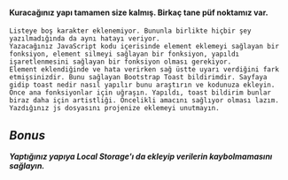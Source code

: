 #### Kuracağınız yapı tamamen size kalmış. Birkaç tane püf noktamız var.

    Listeye boş karakter eklenemiyor. Bununla birlikte hiçbir şey yazılmadığında da aynı hatayı veriyor.
    Yazacağınız JavaScript kodu içerisinde element eklemeyi sağlayan bir fonksiyon, element silmeyi sağlayan bir fonksiyon, yapıldı işaretlenmesini sağlayan bir fonksiyon olması gerekiyor.
    Element eklendiğinde ve hata verirken sağ üstte uyarı verdiğini fark etmişsinizdir. Bunu sağlayan Bootstrap Toast bildirimdir. Sayfaya gidip toast nedir nasıl yapılır bunu araştırın ve kodunuza ekleyin.
    Önce ana fonksiyonlar için uğraşın. Yapıldı, toast bildirim bunlar biraz daha için artistliği. Öncelikli amacını sağlıyor olması lazım.
    Yazdığınız js dosyasını projenize eklemeyi unutmayın.

## **_Bonus_**

***Yaptığınız yapıya Local Storage'ı da ekleyip verilerin kaybolmamasını sağlayın.***
